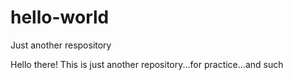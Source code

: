 # hello-world
Just another respository

Hello there!
This is just another repository...for practice...and such

